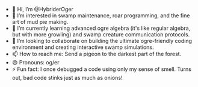 - 👋 Hi, I’m @HybriderOger
- 👀 I’m interested in swamp maintenance, roar programming, and the fine art of mud pie making.
- 🌱 I’m currently learning advanced ogre algebra (it's like regular algebra, but with more growling) and swamp creature communication protocols.
- 💞️ I’m looking to collaborate on building the ultimate ogre-friendly coding environment and creating interactive swamp simulations.
- 📫 How to reach me: Send a pigeon to the darkest part of the forest.
- 😄 Pronouns: og/er
- ⚡ Fun fact: I once debugged a code using only my sense of smell. Turns out, bad code stinks just as much as onions!

<!---
HybriderOger/HybriderOger is a ✨ special ✨ repository because its `README.md` (this file) appears on your GitHub profile.
You can click the Preview link to take a look at your changes.
--->
